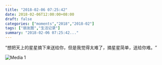 ```yaml
---
title: "2018-02-06 07:25:42"
date: 2018-02-06T12:00:00+08:00
draft: false
categories: ["moments","2018","2018-02"]
tags: ["朋友圈","生活记录"]
summary: "2018-02-06 07:25:42..."
---
```


“想把天上的星星摘下来送给你，但是我觉得太难了，摘星星简单，送给你难。 ​”

![Media 1](/Moments/photos/2018-02-06/201802060725420.jpg)

